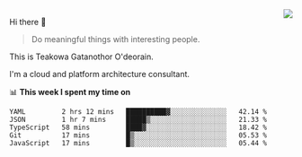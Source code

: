 <img align="right" src="https://github-readme-stats.vercel.app/api?username=Teakowa&show_icons=true&icon_color=2f80ed&text_color=718096&bg_color=ffffff&hide_title=true" />

Hi there 👋

> Do meaningful things with interesting people.

This is Teakowa Gatanothor O'deorain.

I'm a cloud and platform architecture consultant.

📊 **This week I spent my time on**
<!--START_SECTION:waka-->
```text
YAML         2 hrs 12 mins   ██████████▓░░░░░░░░░░░░░░   42.14 % 
JSON         1 hr 7 mins     █████▒░░░░░░░░░░░░░░░░░░░   21.33 % 
TypeScript   58 mins         ████▓░░░░░░░░░░░░░░░░░░░░   18.42 % 
Git          17 mins         █▒░░░░░░░░░░░░░░░░░░░░░░░   05.53 % 
JavaScript   17 mins         █▒░░░░░░░░░░░░░░░░░░░░░░░   05.44 % 
```
<!--END_SECTION:waka-->

